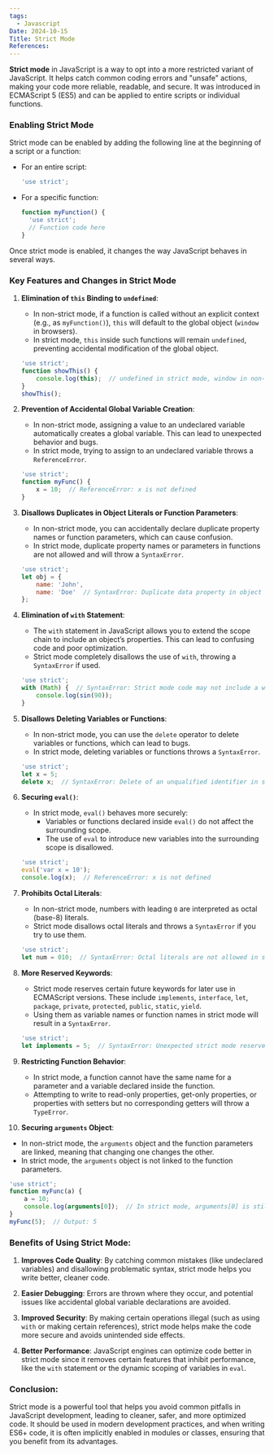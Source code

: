 ```yaml
---
tags:
  - Javascript
Date: 2024-10-15
Title: Strict Mode
References:
---
```

**Strict mode** in JavaScript is a way to opt into a more restricted variant of JavaScript. It helps catch common coding errors and "unsafe" actions, making your code more reliable, readable, and secure. It was introduced in ECMAScript 5 (ES5) and can be applied to entire scripts or individual functions.

### Enabling Strict Mode

Strict mode can be enabled by adding the following line at the beginning of a script or a function:

- For an entire script:
  ```javascript
  'use strict';
  ```

- For a specific function:
  ```javascript
  function myFunction() {
    'use strict';
    // Function code here
  }
  ```

Once strict mode is enabled, it changes the way JavaScript behaves in several ways.

### Key Features and Changes in Strict Mode

1. **Elimination of `this` Binding to `undefined`**:
   - In non-strict mode, if a function is called without an explicit context (e.g., as `myFunction()`), `this` will default to the global object (`window` in browsers).
   - In strict mode, `this` inside such functions will remain `undefined`, preventing accidental modification of the global object.
   ```javascript
   'use strict';
   function showThis() {
       console.log(this);  // undefined in strict mode, window in non-strict mode
   }
   showThis();
   ```

2. **Prevention of Accidental Global Variable Creation**:
   - In non-strict mode, assigning a value to an undeclared variable automatically creates a global variable. This can lead to unexpected behavior and bugs.
   - In strict mode, trying to assign to an undeclared variable throws a `ReferenceError`.
   ```javascript
   'use strict';
   function myFunc() {
       x = 10;  // ReferenceError: x is not defined
   }
   ```

3. **Disallows Duplicates in Object Literals or Function Parameters**:
   - In non-strict mode, you can accidentally declare duplicate property names or function parameters, which can cause confusion.
   - In strict mode, duplicate property names or parameters in functions are not allowed and will throw a `SyntaxError`.
   ```javascript
   'use strict';
   let obj = {
       name: 'John',
       name: 'Doe'  // SyntaxError: Duplicate data property in object literal
   };
   ```

4. **Elimination of `with` Statement**:
   - The `with` statement in JavaScript allows you to extend the scope chain to include an object’s properties. This can lead to confusing code and poor optimization.
   - Strict mode completely disallows the use of `with`, throwing a `SyntaxError` if used.
   ```javascript
   'use strict';
   with (Math) {  // SyntaxError: Strict mode code may not include a with statement
       console.log(sin(90));
   }
   ```

5. **Disallows Deleting Variables or Functions**:
   - In non-strict mode, you can use the `delete` operator to delete variables or functions, which can lead to bugs.
   - In strict mode, deleting variables or functions throws a `SyntaxError`.
   ```javascript
   'use strict';
   let x = 5;
   delete x;  // SyntaxError: Delete of an unqualified identifier in strict mode
   ```

6. **Securing `eval()`**:
   - In strict mode, `eval()` behaves more securely:
     - Variables or functions declared inside `eval()` do not affect the surrounding scope.
     - The use of `eval` to introduce new variables into the surrounding scope is disallowed.
   ```javascript
   'use strict';
   eval('var x = 10'); 
   console.log(x);  // ReferenceError: x is not defined
   ```

7. **Prohibits Octal Literals**:
   - In non-strict mode, numbers with leading `0` are interpreted as octal (base-8) literals.
   - Strict mode disallows octal literals and throws a `SyntaxError` if you try to use them.
   ```javascript
   'use strict';
   let num = 010;  // SyntaxError: Octal literals are not allowed in strict mode
   ```

8. **More Reserved Keywords**:
   - Strict mode reserves certain future keywords for later use in ECMAScript versions. These include `implements`, `interface`, `let`, `package`, `private`, `protected`, `public`, `static`, `yield`.
   - Using them as variable names or function names in strict mode will result in a `SyntaxError`.
   ```javascript
   'use strict';
   let implements = 5;  // SyntaxError: Unexpected strict mode reserved word
   ```

9. **Restricting Function Behavior**:
   - In strict mode, a function cannot have the same name for a parameter and a variable declared inside the function.
   - Attempting to write to read-only properties, get-only properties, or properties with setters but no corresponding getters will throw a `TypeError`.

10. **Securing `arguments` Object**:
   - In non-strict mode, the `arguments` object and the function parameters are linked, meaning that changing one changes the other.
   - In strict mode, the `arguments` object is not linked to the function parameters.
   ```javascript
   'use strict';
   function myFunc(a) {
       a = 10;
       console.log(arguments[0]);  // In strict mode, arguments[0] is still the original value, not 10
   }
   myFunc(5);  // Output: 5
   ```

### Benefits of Using Strict Mode:
1. **Improves Code Quality**: By catching common mistakes (like undeclared variables) and disallowing problematic syntax, strict mode helps you write better, cleaner code.
   
2. **Easier Debugging**: Errors are thrown where they occur, and potential issues like accidental global variable declarations are avoided.
   
3. **Improved Security**: By making certain operations illegal (such as using `with` or making certain references), strict mode helps make the code more secure and avoids unintended side effects.

4. **Better Performance**: JavaScript engines can optimize code better in strict mode since it removes certain features that inhibit performance, like the `with` statement or the dynamic scoping of variables in `eval`.

### Conclusion:
Strict mode is a powerful tool that helps you avoid common pitfalls in JavaScript development, leading to cleaner, safer, and more optimized code. It should be used in modern development practices, and when writing ES6+ code, it is often implicitly enabled in modules or classes, ensuring that you benefit from its advantages.